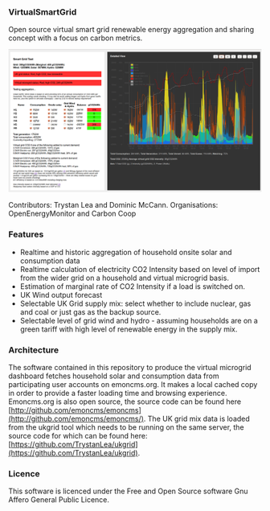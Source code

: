 ### VirtualSmartGrid

Open source virtual smart grid renewable energy aggregation and sharing concept with a focus on carbon metrics.

![smartgridtest.png](images/smartgridtest.png)

Contributors: Trystan Lea and Dominic McCann. 
Organisations: OpenEnergyMonitor and Carbon Coop

### Features

- Realtime and historic aggregation of household onsite solar and consumption data
- Realtime calculation of electricity CO2 Intensity based on level of import from the wider grid on a household and virtual microgrid basis.
- Estimation of marginal rate of CO2 Intensity if a load is switched on.
- UK Wind output forecast
- Selectable UK Grid supply mix: select whether to include nuclear, gas and coal or just gas as the backup source.
- Selectable level of grid wind and hydro - assuming households are on a green tariff with high  level of renewable energy in the supply mix.

### Architecture 

The software contained in this repository to produce the virtual microgrid dashboard fetches household solar and consumption data from participating user accounts on emoncms.org. It makes a local cached copy in order to provide a faster loading time and browsing experience. Emoncms.org is also open source, the source code can be found here [http://github.com/emoncms/emoncms](http://github.com/emoncms/emoncms/). The UK grid mix data is loaded from the ukgrid tool which needs to be running on the same server, the source code for which can be found here: [https://github.com/TrystanLea/ukgrid](https://github.com/TrystanLea/ukgrid).

### Licence

This software is licenced under the Free and Open Source software Gnu Affero General Public Licence.
